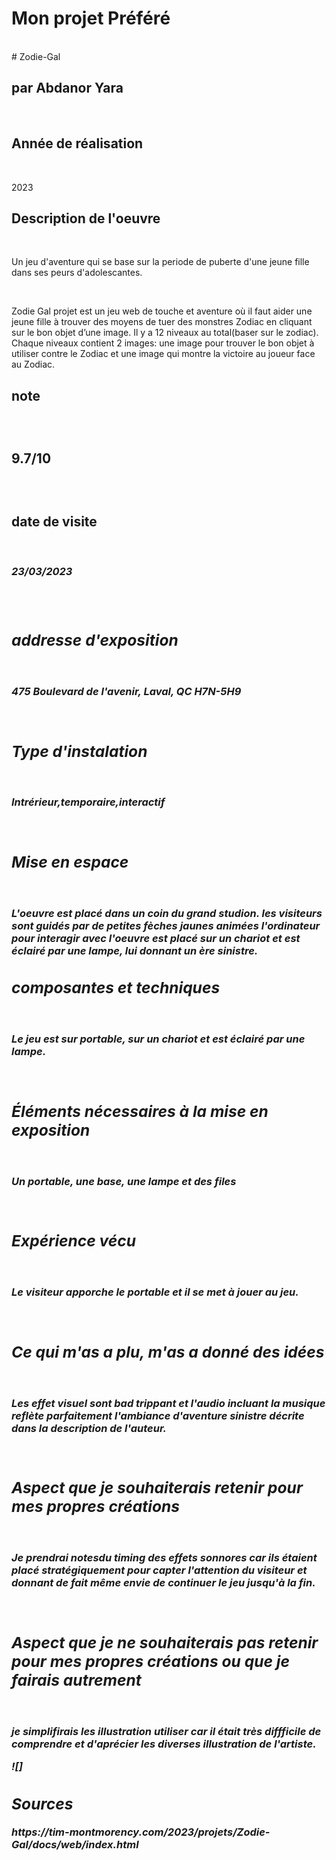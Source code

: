 <h1>Mon projet Préféré</h1>
<br>
# Zodie-Gal<br>
<h2>par Abdanor Yara</h2><br>
<h2>Année de réalisation</h2><br><p>2023</p>
<h2>Description de l'oeuvre</h2><br>
<p>Un jeu d'aventure qui se base sur la periode de puberte d'une jeune fille dans ses peurs d'adolescantes.<p><br>
<p>Zodie Gal projet est un jeu web de touche et aventure où il faut aider une jeune fille à trouver des moyens de tuer des monstres Zodiac en cliquant sur le bon objet d’une image. Il y a 12 niveaux au total(baser sur le zodiac). Chaque niveaux contient 2 images: une image pour trouver le bon objet à utiliser contre le Zodiac et une image qui montre la victoire au joueur face au Zodiac.</p>
<h2>note<h2><br></p>9.7/10<p><br>
<h2>date de visite</h2><br>
<h3><em>23/03/2023<em><h3> <br>
<h2>addresse d'exposition</h2> <br>
<p>475 Boulevard de l'avenir, Laval, QC H7N-5H9 </p><br>
<h2>Type d'instalation</h2><br>
<p>Intrérieur,temporaire,interactif<p><br>
<h2>Mise en espace</h2><br>
<p>L'oeuvre est placé dans un coin du grand studion. les visiteurs sont guidés par de petites fèches jaunes animées l'ordinateur pour interagir avec l'oeuvre est placé sur un chariot et est éclairé par une lampe, lui donnant un ère sinistre.</p> 
<h2>composantes et techniques</h2><br><p>Le jeu est sur portable, sur un chariot et est éclairé par une lampe.</p><br>
<h2>Éléments nécessaires à la mise en exposition</h2><br><p>Un portable, une base, une lampe et des files</p><br>
<h2>Expérience vécu</h2><br><p>Le visiteur apporche le portable et il se met à jouer au jeu.</p><br>
<h2>Ce qui m'as a plu, m'as a donné des idées</h2><br><p>Les effet visuel sont bad trippant et l'audio incluant la musique reflète parfaitement l'ambiance d'aventure sinistre décrite dans la description de l'auteur.</p><br>
<h2>Aspect que je souhaiterais retenir pour mes propres créations</h2><br><p>Je prendrai notesdu timing des effets sonnores car ils étaient placé stratégiquement pour capter l'attention du visiteur et donnant de fait même envie de continuer le jeu jusqu'à la fin.</p><br>
<h2>Aspect que je ne souhaiterais pas retenir pour mes propres créations ou que je fairais autrement</h2><br><p>je simplifirais les illustration utiliser car il était très diffficile de comprendre et d'aprécier les diverses illustration de l'artiste.</p>
![]























<h2>Sources</h2>
https://tim-montmorency.com/2023/projets/Zodie-Gal/docs/web/index.html
